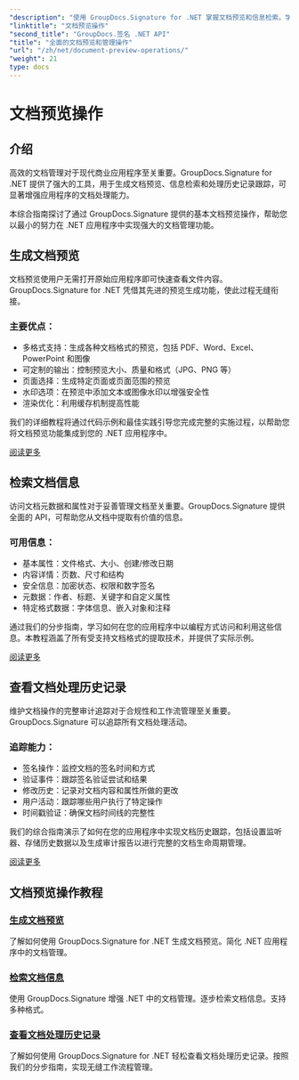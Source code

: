 ```yaml
---
"description": "使用 GroupDocs.Signature for .NET 掌握文档预览和信息检索。学习如何在应用程序中生成预览、提取元数据以及跟踪文档历史记录。"
"linktitle": "文档预览操作"
"second_title": "GroupDocs.签名 .NET API"
"title": "全面的文档预览和管理操作"
"url": "/zh/net/document-preview-operations/"
"weight": 21
type: docs
---
```

# 文档预览操作

## 介绍

高效的文档管理对于现代商业应用程序至关重要。GroupDocs.Signature for .NET 提供了强大的工具，用于生成文档预览、信息检索和处理历史记录跟踪，可显著增强应用程序的文档处理能力。

本综合指南探讨了通过 GroupDocs.Signature 提供的基本文档预览操作，帮助您以最小的努力在 .NET 应用程序中实现强大的文档管理功能。

## 生成文档预览

文档预览使用户无需打开原始应用程序即可快速查看文件内容。GroupDocs.Signature for .NET 凭借其先进的预览生成功能，使此过程无缝衔接。

### 主要优点：
- 多格式支持：生成各种文档格式的预览，包括 PDF、Word、Excel、PowerPoint 和图像
- 可定制的输出：控制预览大小、质量和格式（JPG、PNG 等）
- 页面选择：生成特定页面或页面范围的预览
- 水印选项：在预览中添加文本或图像水印以增强安全性
- 渲染优化：利用缓存机制提高性能

我们的详细教程将通过代码示例和最佳实践引导您完成完整的实施过程，以帮助您将文档预览功能集成到您的 .NET 应用程序中。

[阅读更多](./generate-document-preview/)

## 检索文档信息

访问文档元数据和属性对于妥善管理文档至关重要。GroupDocs.Signature 提供全面的 API，可帮助您从文档中提取有价值的信息。

### 可用信息：
- 基本属性：文件格式、大小、创建/修改日期
- 内容详情：页数、尺寸和结构
- 安全信息：加密状态、权限和数字签名
- 元数据：作者、标题、关键字和自定义属性
- 特定格式数据：字体信息、嵌入对象和注释

通过我们的分步指南，学习如何在您的应用程序中以编程方式访问和利用这些信息。本教程涵盖了所有受支持文档格式的提取技术，并提供了实际示例。

[阅读更多](./retrieve-document-information/)

## 查看文档处理历史记录

维护文档操作的完整审计追踪对于合规性和工作流管理至关重要。GroupDocs.Signature 可以追踪所有文档处理活动。

### 追踪能力：
- 签名操作：监控文档的签名时间和方式
- 验证事件：跟踪签名验证尝试和结果
- 修改历史：记录对文档内容和属性所做的更改
- 用户活动：跟踪哪些用户执行了特定操作
- 时间戳验证：确保文档时间线的完整性

我们的综合指南演示了如何在您的应用程序中实现文档历史跟踪，包括设置监听器、存储历史数据以及生成审计报告以进行完整的文档生命周期管理。

[阅读更多](./view-document-processing-history/)

## 文档预览操作教程

### [生成文档预览](./generate-document-preview/)
了解如何使用 GroupDocs.Signature for .NET 生成文档预览。简化 .NET 应用程序中的文档管理。

### [检索文档信息](./retrieve-document-information/)
使用 GroupDocs.Signature 增强 .NET 中的文档管理。逐步检索文档信息。支持多种格式。

### [查看文档处理历史记录](./view-document-processing-history/)
了解如何使用 GroupDocs.Signature for .NET 轻松查看文档处理历史记录。按照我们的分步指南，实现无缝工作流程管理。